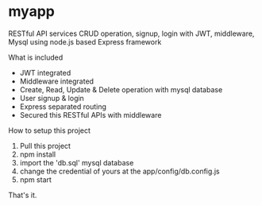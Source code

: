 # myapp
RESTful API services CRUD operation, signup, login with JWT, middleware, Mysql using  node.js based Express framework

What is included
- JWT integrated
- Middleware integrated
- Create, Read, Update & Delete operation with mysql database
- User signup & login
- Express separated routing
- Secured this RESTful APIs with middleware


How to setup this project

1. Pull this project
2. npm install
3. import the 'db.sql' mysql database
4. change the credential of yours at the app/config/db.config.js 
5. npm start

That's it.


